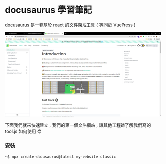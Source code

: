 # docusaurus 學習筆記

[docusaurus](https://docusaurus.io/docs) 是一套基於 react 的文件架站工具 ( 等同於 VuePress )

![docusaurus first view](docusaurus.png)

下面我們就來快速建立 , 我們的第一個文件網站 , 讓其他工程師了解我們寫的 tool.js 如何使用 😎

### 安裝

```shell
~$ npx create-docusaurus@latest my-website classic
```

